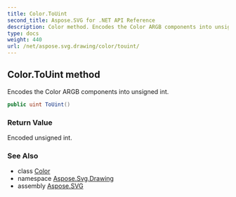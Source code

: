 ```yaml
---
title: Color.ToUint
second_title: Aspose.SVG for .NET API Reference
description: Color method. Encodes the Color ARGB components into unsigned int
type: docs
weight: 440
url: /net/aspose.svg.drawing/color/touint/
---
```

## Color.ToUint method

Encodes the Color ARGB components into unsigned int.

```csharp
public uint ToUint()
```

### Return Value

Encoded unsigned int.

### See Also

* class [Color](../)
* namespace [Aspose.Svg.Drawing](../../color/)
* assembly [Aspose.SVG](../../../)
